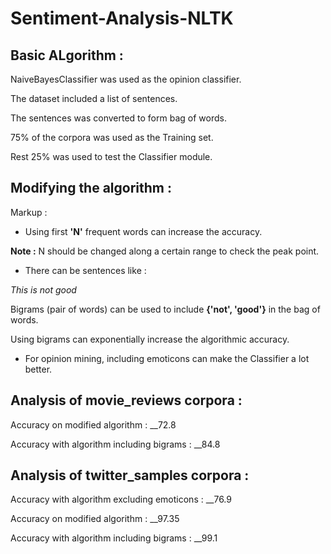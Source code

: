 # Sentiment-Analysis-NLTK

## Basic ALgorithm :

NaiveBayesClassifier was used as the opinion classifier.

The dataset included a list of sentences.

The sentences was converted to form bag of words.

75% of the corpora was used as the Training set.

Rest 25% was used to test the Classifier module.

## Modifying the algorithm :

Markup : 

* Using first __'N'__ frequent words can increase the accuracy.

__Note :__ N should be changed along a certain range to check the peak point.

* There can be sentences like : 

*This is not good*

Bigrams (pair of words) can be used to include __{'not', 'good'}__ in the bag of words.

Using bigrams can exponentially increase the algorithmic accuracy.

* For opinion mining, including emoticons can make the Classifier a lot better.


## Analysis of movie_reviews corpora :

Accuracy on modified algorithm : __72.8

Accuracy with algorithm including bigrams : __84.8

## Analysis of twitter_samples corpora :

Accuracy with algorithm excluding emoticons : __76.9

Accuracy on modified algorithm : __97.35

Accuracy with algorithm including bigrams : __99.1
